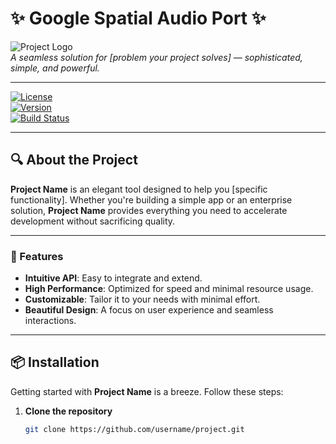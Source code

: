 # **✨ Google Spatial Audio Port** ✨

![Project Logo](https://via.placeholder.com/150)  
_A seamless solution for [problem your project solves] — sophisticated, simple, and powerful._

---

[![License](https://img.shields.io/badge/license-MIT-4F8C4F.svg)](LICENSE)  
[![Version](https://img.shields.io/badge/version-1.0.0-5F6368.svg)](https://github.com/username/project/releases)  
[![Build Status](https://img.shields.io/travis/username/project.svg)](https://travis-ci.org/username/project)

---

## **🔍 About the Project**

**Project Name** is an elegant tool designed to help you [specific functionality]. Whether you're building a simple app or an enterprise solution, **Project Name** provides everything you need to accelerate development without sacrificing quality.

---

### **🌟 Features**

- **Intuitive API**: Easy to integrate and extend.
- **High Performance**: Optimized for speed and minimal resource usage.
- **Customizable**: Tailor it to your needs with minimal effort.
- **Beautiful Design**: A focus on user experience and seamless interactions.

---

## **📦 Installation**

Getting started with **Project Name** is a breeze. Follow these steps:

1. **Clone the repository**  
   ```bash
   git clone https://github.com/username/project.git
